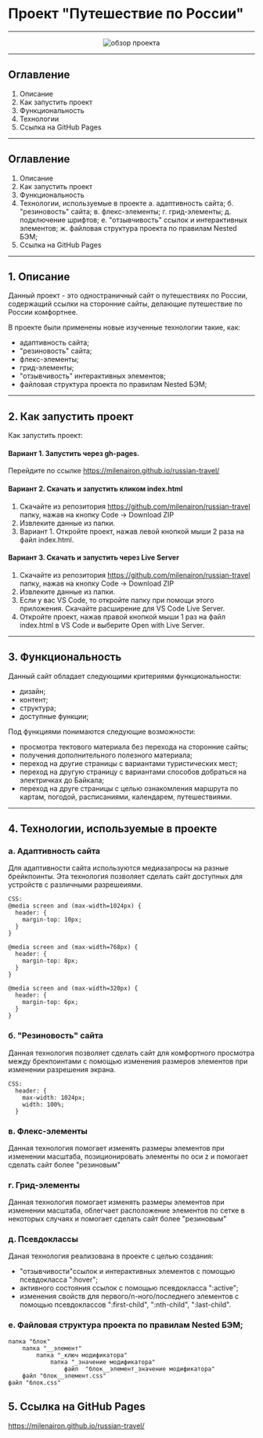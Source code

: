 # Проект "Путешествие по России"

---

<div align="center">
<img src='/images/Обзор-проекта.gif' alt='обзор проекта'>
</div>

---

## Оглавление

1. Описание
2. Как запустить проект
3. Функциональность
4. Технологии
5. Ссылка на GitHub Pages

---

## Оглавление

1. Описание
2. Как запустить проект
3. Функциональность
4. Технологии, используемые в проекте
   а. адаптивность сайта;
   б. "резиновость" сайта;
   в. флекc-элементы;
   г. грид-элементы;
   д. подключение шрифтов;
   е. "отзывчивость" ссылок и интерактивных элементов;
   ж. файловая структура проекта по правилам Nested БЭМ;
5. Ссылка на GitHub Pages

---

## 1. Описание

Данный проект - это одностраничный сайт о путешествиях по России, содержащий ссылки на сторонние сайты, делающие путешествие по России комфортнее.

В проекте были применены новые изученные технологии такие, как:

- адаптивность сайта;
- "резиновость" сайта;
- флекc-элементы;
- грид-элементы;
- "отзывчивость" интерактивных элементов;
- файловая структура проекта по правилам Nested БЭМ;

---

## 2. Как запустить проект

Как запустить проект:

#### Вариант 1. Запустить через gh-pages.

Перейдите по ссылке https://milenairon.github.io/russian-travel/

#### Вариант 2. Скачать и запустить кликом index.html

1. Скачайте из репозитория https://github.com/milenairon/russian-travel папку, нажав на кнопку Code → Download ZIP
2. Извлеките данные из папки.
3. Вариант 1. Откройте проект, нажав левой кнопкой мыши 2 раза на файл index.html.

#### Вариант 3. Скачать и запустить через Live Server

1. Скачайте из репозитория https://github.com/milenairon/russian-travel папку, нажав на кнопку Code → Download ZIP
2. Извлеките данные из папки.
3. Если у вас VS Code, то откройте папку при помощи этого приложения. Скачайте расширение для VS Code Live Server.
4. Откройте проект, нажав правой кнопкой мыши 1 раз на файл index.html в VS Code и выберите Open with Live Server.

---

## 3. Функциональность

Данный сайт обладает следующими критериями функциональности:

- дизайн;
- контент;
- структура;
- доступные функции;

Под функциями понимаются следующие возможности:

- просмотра тектового материала без перехода на сторонние сайты;
- получения дополнительного полезного материала;
- переход на другие страницы с вариантами туристических мест;
- переход на другую страницу с вариантами способов добраться на электричках до Байкала;
- переход на друге страницы с целью ознакомления маршрута по картам, погодой, расписаниями, календарем, путешествиями.

---

## 4. Технологии, используемые в проекте

### а. Адаптивность сайта

Для адаптивности сайта используются медиазапросы на разные брейкпоинты. Эта технология позволяет сделать сайт доступных для устройств с различными разрешеиями.

```
CSS:
@media screen and (max-width=1024px) {
  header: {
    margin-top: 10px;
  }
}

@media screen and (max-width=768px) {
  header: {
    margin-top: 8px;
  }
}

@media screen and (max-width=320px) {
  header: {
    margin-top: 6px;
  }
}
```

### б. "Резиновость" сайта

Данная технология позволяет сделать сайт для комфортного просмотра между брекпоинтами с помощью изменения размеров элементов при изменении разрешения экрана.

```
CSS:
  header: {
    max-width: 1024px;
    width: 100%;
  }

```

### в. Флекс-элементы

Данная технология помогает изменять размеры элементов при изменении масштаба, позиционировать элементы по оси z и помогает сделать сайт более "резиновым"

### г. Грид-элементы

Данная технология помогает изменять размеры элементов при изменении масштаба, облегчает расположение элементов по сетке в некоторых случаях и помогает сделать сайт более "резиновым"

### д. Псевдоклассы

Даная технология реализована в проекте с целью создания:

- "отзывчивости"ссылок и интерактивных элементов с помощью псевдокласса ":hover";
- активного состояния ссылок с помощью псевдокласса ":active";
- изменения свойств для первого/n-ного/последнего элементов с помощью псевдоклассов ":first-child", ":nth-child", ":last-child".

### е. Файловая структура проекта по правилам Nested БЭМ;

```
папка "блок"
    папка "__элемент"
        папка "_ключ модификатора"
            папка "_значение модификатора"
                файл  "блок__элемент_значение модификатора"
    файл "блок__элемент.css"
файл "блок.css"
```

## 5. Ссылка на GitHub Pages

https://milenairon.github.io/russian-travel/

